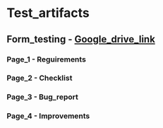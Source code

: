 # Test_artifacts
## Form_testing - [Google_drive_link](https://docs.google.com/spreadsheets/d/1xVKKCi8WkRut7tdMotrquMwcw4Z9s21pp8t8-PSUWyY/edit?usp=share_link)


### Page_1 - Reguirements
### Page_2 - Checklist
### Page_3 - Bug_report
### Page_4 - Improvements
